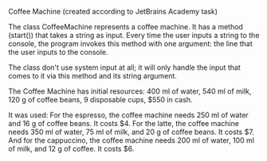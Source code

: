 Coffee Machine (created according to JetBrains Academy task)

The class CoffeeMachine represents a coffee machine. It has a method (start()) that takes a string as input.
Every time the user inputs a string to the console, the program invokes this method with one argument:
the line that the user inputs to the console.

The class don't use system input at all; 
it will only handle the input that comes to it via this method and its string argument.

The Coffee Machine has initial resources:
400 ml of water,
540 ml of milk,
120 g of coffee beans,
9 disposable cups,
$550 in cash.

It was used:
For the espresso, the coffee machine needs 250 ml of water and 16 g of coffee beans. It costs $4.
For the latte, the coffee machine needs 350 ml of water, 75 ml of milk, and 20 g of coffee beans. It costs $7.
And for the cappuccino, the coffee machine needs 200 ml of water, 100 ml of milk, and 12 g of coffee. It costs $6.

